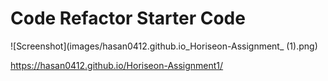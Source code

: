 # Code Refactor Starter Code


![Screenshot](images/hasan0412.github.io_Horiseon-Assignment_ (1).png)

https://hasan0412.github.io/Horiseon-Assignment1/
